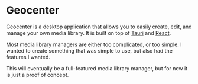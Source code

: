# Geocenter
Geocenter is a desktop application that allows you to easily create, edit, and manage your own media library. It is built on top of [Tauri](https://tauri.app/) and [React](https://reactjs.org/).

Most media library managers are either too complicated, or too simple. I wanted to create something that was simple to use, but also had the features I wanted.

This will eventually be a full-featured media library manager, but for now it is just a proof of concept.